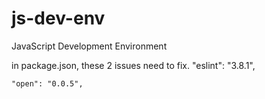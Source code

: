 # js-dev-env
JavaScript Development Environment

in package.json, these 2 issues need to fix.
  "eslint": "3.8.1",
    
    "open": "0.0.5",
